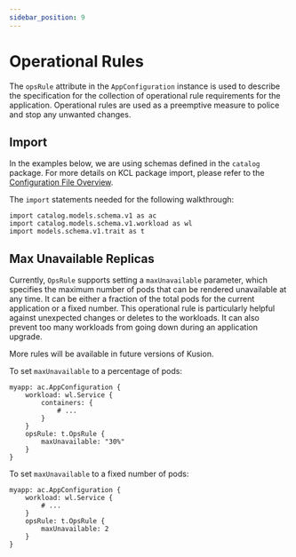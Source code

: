 ```yaml
---
sidebar_position: 9
---
```


# Operational Rules

The `opsRule` attribute in the `AppConfiguration` instance is used to describe the specification for the collection of operational rule requirements for the application. Operational rules are used as a preemptive measure to police and stop any unwanted changes.

## Import

In the examples below, we are using schemas defined in the `catalog` package. For more details on KCL package import, please refer to the [Configuration File Overview](/docs/user_docs/config-walkthrough/overview.md).

The `import` statements needed for the following walkthrough:
```
import catalog.models.schema.v1 as ac
import catalog.models.schema.v1.workload as wl
import models.schema.v1.trait as t
```

## Max Unavailable Replicas

Currently, `OpsRule` supports setting a `maxUnavailable` parameter, which specifies the maximum number of pods that can be rendered unavailable at any time. It can be either a fraction of the total pods for the current application or a fixed number. This operational rule is particularly helpful against unexpected changes or deletes to the workloads. It can also prevent too many workloads from going down during an application upgrade.

More rules will be available in future versions of Kusion.

To set `maxUnavailable` to a percentage of pods:
```
myapp: ac.AppConfiguration {
    workload: wl.Service {
        containers: {
            # ...
        }
    }
    opsRule: t.OpsRule {
        maxUnavailable: "30%"
    }
}
```

To set `maxUnavailable` to a fixed number of pods:
```
myapp: ac.AppConfiguration {
    workload: wl.Service {
        # ...
    }
    opsRule: t.OpsRule {
        maxUnavailable: 2
    }
}
```